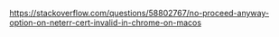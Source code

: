 https://stackoverflow.com/questions/58802767/no-proceed-anyway-option-on-neterr-cert-invalid-in-chrome-on-macos

